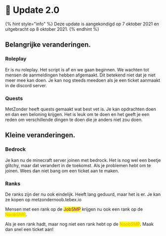 # 📰 Update 2.0

{% hint style="info" %}
Deze update is aangekondigd op 7 oktober 2021 en uitgebracht op 8 oktober 2021.
{% endhint %}

## Belangrijke veranderingen.

### Roleplay

Er is nu roleplay. Het script is af en we gaan beginnen. We wachten tot mensen de aanmeldingen hebben afgemaakt. Dit betekend niet dat je niet meer mee kan doen. Je kan nog steeds meedoen als je een ticket aanmaakt in de discord server.

### Quests

MetZonder heeft quests gemaakt wat best vet is. Je kan opdrachten doen en dan een beloning krijgen. Het is leuk om te doen en het geeft je een reden om verschillende dingen te doen die je anders niet zou doen.

## Kleine veranderingen.

### Bedrock

Je kan nu de minecraft server joinen met bedrock. Het is nog wel een beetje glitchy, maar dat verandert in de toekomst. Als je problemen hebt om te joinen. Wees dan niet bang om een ticket aan te maken.

### Ranks

De ranks zijn der nu ook eindelijk. Heeft lang geduurd, maar het is er. Je kan ze kopen op metzondernoob.tebex.io

Mensen met een rank op de <mark style="color:purple;">JobSMP</mark> krijgen nu ook een rank op de <mark style="color:orange;">NoobSMP</mark>.                                           

Als je een rank hadt, maar nog niet een rank hebt op de <mark style="color:orange;">NoobSMP</mark>. Maak dan snel een ticket aan!

